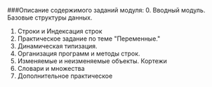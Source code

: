 ###Описание содержимого заданий модуля:
0. Вводный модуль. Базовые структуры данных. 
1. Строки и Индексация строк
2. Практическое задание по теме "Переменные."
3. Динамическая типизация.
4. Организация программ и методы строк.
5. Изменяемые и неизменяемые объекты. Кортежи
6. Словари и множества
7. Дополнительное практическое
